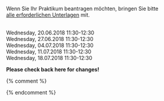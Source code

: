 

Wenn Sie Ihr Praktikum beantragen möchten, bringen Sie bitte<br />
<a href ="https://imi-bachelor.htw-berlin.de/studium/praktikum/#c10769">
alle erforderlichen Unterlagen</a> mit.
<br /><br />

Wednesday, 20.06.2018 11:30-12:30<br />
Wednesday, 27.06.2018 11:30-12:30<br />
Wednesday, 04.07.2018 11:30-12:30<br />
Wednesday, 11.07.2018 11:30-12:30<br />
Wednesday, 18.07.2018 11:30-12:30<br />
<div class="alert alert-info" role="alert">

<b>Please check back here for changes!</b>
</div>



{% comment %}


<div class="alert alert-danger" role="alert">


{% endcomment %}

